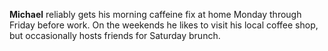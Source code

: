 **Michael** reliably gets his morning caffeine fix at home Monday through Friday before work. On the weekends he likes to visit his local coffee shop, but occasionally hosts friends for Saturday brunch.
